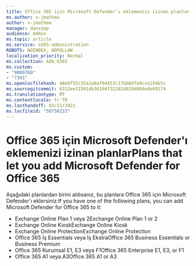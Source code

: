 ```yaml
---
title: Office 365 için Microsoft Defender'ı eklemenizi izinan planlar
ms.author: v-jmathew
author: v-jmathew
manager: dansimp
audience: Admin
ms.topic: article
ms.service: o365-administration
ROBOTS: NOINDEX, NOFOLLOW
localization_priority: Normal
ms.collection: Adm_O365
ms.custom:
- "9000760"
- "7391"
ms.openlocfilehash: 48e6f55c35a1a0af04453c17bb8dfe9cce194b5c
ms.sourcegitcommit: 6312ee31561db36104f32282d019d069ede69174
ms.translationtype: MT
ms.contentlocale: tr-TR
ms.lasthandoff: 03/11/2021
ms.locfileid: "50750233"
---
```

# <a name="plans-that-let-you-add-microsoft-defender-for-office-365"></a><span data-ttu-id="9a448-102">Office 365 için Microsoft Defender'ı eklemenizi izinan planlar</span><span class="sxs-lookup"><span data-stu-id="9a448-102">Plans that let you add Microsoft Defender for Office 365</span></span>

<span data-ttu-id="9a448-103">Aşağıdaki planlardan birini aldısanız, bu planlara Office 365 için Microsoft Defender'ı eklersiniz:</span><span class="sxs-lookup"><span data-stu-id="9a448-103">If you have one of the following plans, you can add Microsoft Defender for Office 365 to it:</span></span>

- <span data-ttu-id="9a448-104">Exchange Online Plan 1 veya 2</span><span class="sxs-lookup"><span data-stu-id="9a448-104">Exchange Online Plan 1 or 2</span></span>
- <span data-ttu-id="9a448-105">Exchange Online Kiosk</span><span class="sxs-lookup"><span data-stu-id="9a448-105">Exchange Online Kiosk</span></span>
- <span data-ttu-id="9a448-106">Exchange Online Protection</span><span class="sxs-lookup"><span data-stu-id="9a448-106">Exchange Online Protection</span></span>
- <span data-ttu-id="9a448-107">Office 365 İş Essentials veya İş Ekstra</span><span class="sxs-lookup"><span data-stu-id="9a448-107">Office 365 Business Essentials or Business Premium</span></span>
- <span data-ttu-id="9a448-108">Office 365 Kurumsal E1, E3 veya F1</span><span class="sxs-lookup"><span data-stu-id="9a448-108">Office 365 Enterprise E1, E3, or F1</span></span>
- <span data-ttu-id="9a448-109">Office 365 A1 veya A3</span><span class="sxs-lookup"><span data-stu-id="9a448-109">Office 365 A1 or A3</span></span>
